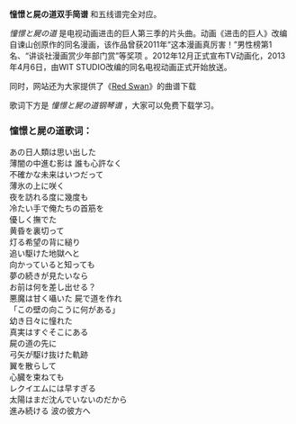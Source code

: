 

**憧憬と屍の道双手简谱** 和五线谱完全对应。

_憧憬と屍の道_
是电视动画进击的巨人第三季的片头曲。动画《进击的巨人》改编自谏山创原作的同名漫画，该作品曾获2011年“这本漫画真厉害！”男性榜第1名、“讲谈社漫画赏少年部门赏”等奖项
。2012年12月正式宣布TV动画化，2013年4月6日，由WIT STUDIO改编的同名电视动画正式开始放送。

同时，网站还为大家提供了《[Red Swan](Music-9386-Red-Swan-进击的巨人第三季OP.html "Red Swan")》的曲谱下载

歌词下方是 _憧憬と屍の道钢琴谱_ ，大家可以免费下载学习。

### 憧憬と屍の道歌词：

あの日人類は思い出した  
薄闇の中進む影は 誰も心許なく  
不確かな未来はいつだって  
薄氷の上に咲く  
夜を訪れる度に幾度も  
冷たい手で俺たちの首筋を  
優しく撫でた  
黄昏を裏切って  
灯る希望の背に縋り  
追い駆けた地獄へと  
向かっていると知っても  
夢の続きが見たいなら  
お前は何を差し出せる？  
悪魔は甘く囁いた 屍で道を作れ  
「この壁の向こうに何がある」  
幼き日々に憧れた  
真実はすぐそこにある  
屍の道の先に  
弓矢が駆け抜けた軌跡  
翼を散らして  
心臓を束ねても  
レクイエムには早すぎる  
太陽はまだ沈んでいないのだから  
進み続ける 波の彼方へ

